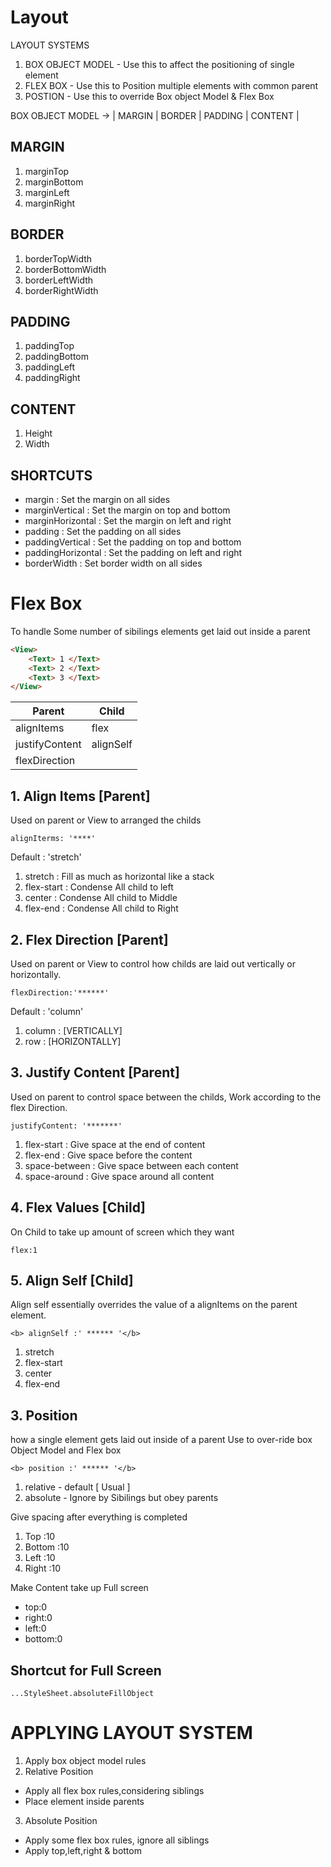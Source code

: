 # Layout

LAYOUT SYSTEMS
1. BOX OBJECT MODEL - Use this to affect the positioning of single element   
2. FLEX BOX - Use this to Position multiple elements with common parent
3. POSTION - Use this to override Box object Model & Flex Box

BOX OBJECT MODEL -> | MARGIN | BORDER | PADDING | CONTENT |

## MARGIN
1. marginTop
2. marginBottom
3. marginLeft
4. marginRight

## BORDER
1. borderTopWidth
2. borderBottomWidth
3. borderLeftWidth
4. borderRightWidth

## PADDING
1. paddingTop
2. paddingBottom
3. paddingLeft
4. paddingRight

## CONTENT
1. Height
2. Width

## SHORTCUTS
* margin : Set the margin on all sides
* marginVertical : Set the margin on top and bottom 
* marginHorizontal : Set the margin on left and right
* padding : Set the padding on all sides
* paddingVertical : Set the padding on top and bottom
* paddingHorizontal : Set the padding on left and right
* borderWidth : Set border width on all sides

# Flex Box

To handle Some number of sibilings elements get laid out inside a parent 

``` html
<View>
    <Text> 1 </Text>
    <Text> 2 </Text>
    <Text> 3 </Text>
</View>
```


| Parent         | Child     |
|----------------|-----------|
| alignItems     | flex      |
| justifyContent | alignSelf |
| flexDirection  |           |



## 1. Align Items [Parent]
Used on parent or View to arranged the childs

`alignIterms: '****'`

Default : 'stretch'
1. stretch : Fill as much as horizontal like a stack
2. flex-start : Condense All child to left
3. center : Condense All child to Middle
4. flex-end : Condense All child to Right


## 2. Flex Direction [Parent]
Used on parent or View to control how childs are laid out vertically or horizontally.

`flexDirection:'******'`

Default : 'column'
1. column :  [VERTICALLY]
2. row : [HORIZONTALLY]

## 3. Justify Content [Parent]

Used on parent to control space between the childs, Work according to the flex Direction.

`justifyContent: '*******'`

1. flex-start : Give space at the end of content
2. flex-end :   Give space before the content
3. space-between : Give space between each content
4. space-around : Give space around all content

## 4. Flex Values [Child]
On Child to take up amount of screen which they want

`flex:1`

## 5. Align Self [Child]
Align self essentially overrides the value of a alignItems on the parent element.

`<b> alignSelf :' ****** '</b> `

1. stretch
2. flex-start 
3. center
4. flex-end

## 3. Position
how a single element gets laid out inside of a parent
Use to over-ride box Object Model and Flex box

`<b> position :' ****** '</b>`

1. relative - default [ Usual ]
2. absolute - Ignore by Sibilings but obey parents

Give spacing after everything is completed
1. Top :10
2. Bottom :10
3. Left :10
4. Right :10

Make Content take up Full screen
- top:0 
- right:0
- left:0
- bottom:0

## Shortcut for Full Screen
`...StyleSheet.absoluteFillObject`

# APPLYING LAYOUT SYSTEM
1. Apply box object model rules
2. Relative Position
  - Apply all flex box rules,considering siblings
  - Place element inside parents
3. Absolute Position
  - Apply some flex box rules, ignore all siblings
  - Apply top,left,right & bottom